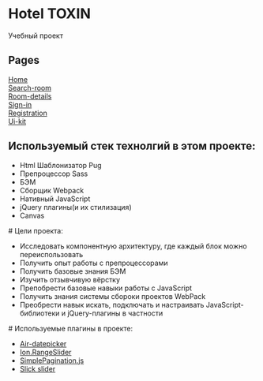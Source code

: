 # Hotel TOXIN
  Учебный проект
## Pages
<a href='https://george-izot.github.io/toxin/dist/home.html'> Home</a><br>
<a href='https://george-izot.github.io/toxin/dist/search-room.html'> Search-room</a><br>
<a href='https://george-izot.github.io/toxin/dist/room-details.html'> Room-details</a><br>
<a href='https://george-izot.github.io/toxin/dist/sign-in.html'> Sign-in</a><br>
<a href='https://george-izot.github.io/toxin/dist/registration.html'> Registration</a><br>
<a href='https://george-izot.github.io/toxin/dist/ui-kit.html'> Ui-kit</a><br>
## Используемый стек технолгий в этом проекте:
<ul>
  <li>Html Шаблонизатор Pug</li>
  <li>Препроцессор Sass</li>
  <li>БЭМ</li>
  <li>Сборщик Webpack</li>
  <li>Нативный JavaScript</li>
  <li>jQuery плагины(и их стилизация)</li>
  <li>Canvas</li>
</ul>
# Цели проекта:
<ul>
  <li>Исследовать компонентную архитектуру, где каждый блок можно переиспользовать</li>
  <li>Получить опыт работы с препроцессорами</li>
  <li>Получить базовые знания БЭМ</li>
  <li>Изучить отзывчивую вёрстку</li>
  <li>Препобрести базовые навыки работы с JavaScript</li>
  <li>Получить знания системы сбороки проектов WebPack</li>
  <li>Преобрести навык искать, подключать и настраивать JavaScript-библиотеки и jQuery-плагины в частности</li>
</ul>
# Используемые плагины в проекте:
<ul>
  <li><a href="http://t1m0n.name/air-datepicker/docs/">Air-datepicker</a></li>
  <li><a href="http://ionden.com/a/plugins/ion.rangeSlider/">Ion.RangeSlider</a></li>
  <li><a href="https://flaviusmatis.github.io/simplePagination.js/">SimplePagination.js</a></li>
  <li><a href="https://kenwheeler.github.io/slick/">Slick slider</a></li>
</ul>
